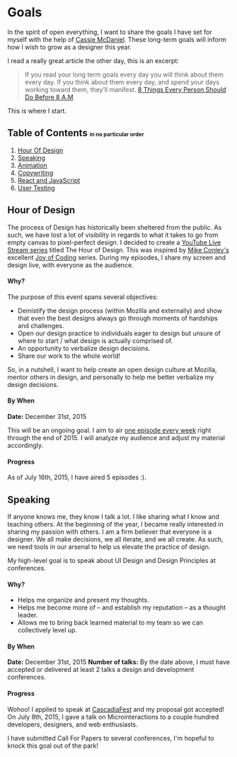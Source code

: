 # Goals
In the spirit of open everything, I want to share the goals I have set for myself with the help of [Cassie McDaniel](https://twitter.com/cassiemc). These long-term goals will inform how I wish to grow as a designer this year. 

I read a really great article the other day, this is an excerpt:

> If you read your long term goals every day you will think about them every day. If you think about them every day, and spend your days working toward them, they’ll manifest. [8 Things Every Person Should Do Before 8 A.M](https://medium.com/@benjaminhardy/8-things-every-person-should-do-before-8-a-m-cc0233e15c8d)

This is where I start.

## Table of Contents <small style="font-size: 12px;">in no particular order</small>
1. [Hour Of Design](#hour-of-design)
2. [Speaking](#speaking)
3. [Animation](#animation)
4. [Copywriting](#copywriting)
5. [React and JavaScript](#react-and-javascript)
6. [User Testing](#user-testing)

## Hour of Design
The process of Design has historically been sheltered from the public. As such, we have lost a lot of visibility in regards to what it takes to go from empty canvas to pixel-perfect design. I decided to create a [YouTube Live Stream series](https://www.youtube.com/channel/UC9MJ2wGfJ_7mbLN6rXjWztA) titled The Hour of Design. This was inspired by [Mike Conley's](https://twitter.com/mike_conley) excellent [Joy of Coding](http://mikeconley.ca/blog/category/technology/livecoding/) series. During my episodes, I share my screen and design live, with everyone as the audience. 
 
#### Why?

The purpose of this event spans several objectives:

- Demistify the design process (within Mozilla and externally) and show that even the best designs always go through moments of hardships and challenges.
 - Open our design practice to individuals eager to design but unsure of where to start / what design is actually comprised of.
 - An opportunity to verbalize design decisions.
 - Share our work to the whole world!
 
So, in a nutshell, I want to help create an open design culture at Mozilla, mentor others in design, and personally to help me better verbalize my design decisions.

#### By When

**Date:** December 31st, 2015

This will be an ongoing goal. I aim to air [one episode every week](https://www.youtube.com/channel/UC9MJ2wGfJ_7mbLN6rXjWztA) right through the end of 2015. I will analyze my audience and adjust my material accordingly.

#### Progress

As of July 16th, 2015, I have aired 5 episodes :).

## Speaking

If anyone knows me, they know I talk a lot. I like sharing what I know and teaching others. At the beginning of the year, I became really interested in sharing my passion with others. I am a firm believer that everyone is a designer. We all make decisions, we all iterate, and we all create. As such, we need tools in our arsenal to help us elevate the practice of design.

My high-level goal is to speak about UI Design and Design Principles at conferences.

#### Why?

- Helps me organize and present my thoughts.
- Helps me become more of – and establish my reputation – as a thought leader.
- Allows me to bring back learned material to my team so we can collectively level up.

#### By When

**Date:** December 31st, 2015
**Number of talks:** By the date above, I must have accepted or delivered at least 2 talks a design and development conferences.

#### Progress

Wohoo! I applied to speak at [CascadiaFest](http://2015.cascadiajs.com) and my proposal got accepted! On July 8th, 2015, I gave a talk on Microinteractions to a couple hundred developers, designers, and web enthusiasts.

I have submitted Call For Papers to several conferences, I'm hopeful to knock this goal out of the park!

